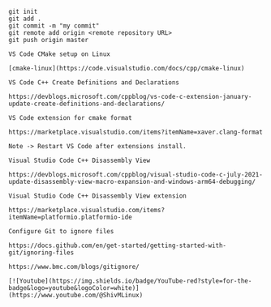     git init
    git add .
    git commit -m "my commit"
    git remote add origin <remote repository URL>
    git push origin master

    VS Code CMake setup on Linux

    [cmake-linux](https://code.visualstudio.com/docs/cpp/cmake-linux)

    VS Code C++ Create Definitions and Declarations

    https://devblogs.microsoft.com/cppblog/vs-code-c-extension-january-update-create-definitions-and-declarations/

    VS Code extension for cmake format

    https://marketplace.visualstudio.com/items?itemName=xaver.clang-format

    Note -> Restart VS Code after extensions install.

    Visual Studio Code C++ Disassembly View

    https://devblogs.microsoft.com/cppblog/visual-studio-code-c-july-2021-update-disassembly-view-macro-expansion-and-windows-arm64-debugging/

    Visual Studio Code C++ Disassembly View extension

    https://marketplace.visualstudio.com/items?itemName=platformio.platformio-ide

    Configure Git to ignore files
   
    https://docs.github.com/en/get-started/getting-started-with-git/ignoring-files

    https://www.bmc.com/blogs/gitignore/

    [![Youtube](https://img.shields.io/badge/YouTube-red?style=for-the-badge&logo=youtube&logoColor=white)](https://www.youtube.com/@ShivMLinux)
